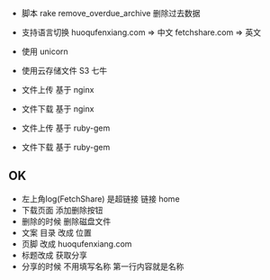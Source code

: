 
+ 脚本 rake remove_overdue_archive 删除过去数据

+ 支持语言切换
  huoqufenxiang.com => 中文
  fetchshare.com => 英文

+ 使用 unicorn
+ 使用云存储文件 S3 七牛

+ 文件上传 基于 nginx
+ 文件下载 基于 nginx

+ 文件上传 基于 ruby-gem
+ 文件下载 基于 ruby-gem

OK
-------------------
+ 左上角log(FetchShare) 是超链接 链接 home
+ 下载页面 添加删除按钮
+ 删除的时候 删除磁盘文件
+ 文案 目录 改成 位置
+ 页脚 改成 huoqufenxiang.com
+ 标题改成 获取分享
+ 分享的时候 不用填写名称 第一行内容就是名称
